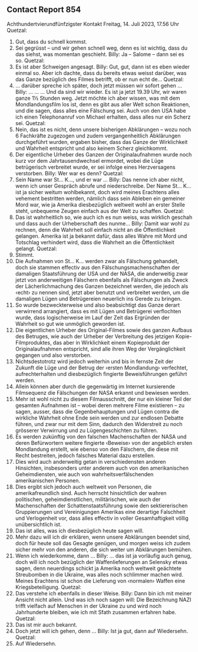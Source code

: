 ## Contact Report 854
Achthundertvierundfünfzigster Kontakt
Freitag, 14. Juli 2023, 17.56 Uhr
Quetzal:
1. Gut, dass du schnell kommst.
2. Sei gegrüsst – und wir gehen schnell weg, denn es ist wichtig, dass du das siehst, was momentan geschieht.
Billy:
Ja – Salome – dann sei es so.
Quetzal:
3. Es ist aber Schweigen angesagt.
Billy:
Gut, gut, dann ist es eben wieder einmal so. Aber ich dachte, dass du bereits etwas weisst darüber, was das Ganze bezüglich des Filmes betrifft, ob er nun echt de…
Quetzal:
4. … darüber spreche ich später, doch jetzt müssen wir sofort gehen …
Billy:
… … …
Und da sind wir wieder. Es ist ja jetzt 19.39 Uhr, wir waren ganze 1½ Stunden weg. Jetzt möchte ich aber wissen, was mit dem Mondlandungsfilm los ist, denn es gibt aus aller Welt schon Reaktionen, und die sagen, dass alles eine Fälschung sei. Auch von den USA habe ich einen Telephonanruf von Michael erhalten, dass alles nur ein Scherz sei.
Quetzal:
5. Nein, das ist es nicht, denn unsere bisherigen Abklärungen – wozu noch 6 Fachkräfte zugezogen und zudem vergangenheitlich Abklärungen durchgeführt wurden, ergaben bisher, dass das Ganze der Wirklichkeit und Wahrheit entspricht und also keinem Scherz gleichkommt.
6. Der eigentliche Urheber des Ganzen der Originalaufnahmen wurde noch kurz vor dem Jahrtausendwechsel ermordet, wobei die Lüge betrügerisch verbreitet wurde, er sei infolge eines Herzversagens verstorben.
Billy:
Wer war es denn?
Quetzal:
7. Sein Name war St… K…, und er war …
Billy:
Das nenne ich aber nicht, wenn ich unser Gespräch abrufe und niederschreibe. Der Name St… K… ist ja sicher weitum wohlbekannt, doch wird meines Erachtens alles vehement bestritten werden, nämlich dass sein Ableben ein gemeiner Mord war, wie ja Amerika diesbezüglich weltweit wohl an erster Stelle steht, unbequeme Zeugen einfach aus der Welt zu schaffen.
Quetzal:
8. Das ist wahrheitlich so, wie auch ich es nun weiss, was wirklich geschah und dass auch der Urheberschaft des nunme…
Billy:
Damit war wohl zu rechnen, denn die Wahrheit soll einfach nicht an die Öffentlichkeit gelangen. Amerika ist ja bekannt dafür, dass alles Wahre mit Mord und Totschlag verhindert wird, dass die Wahrheit an die Öffentlichkeit gelangt.
Quetzal:
9. Stimmt.
10. Die Aufnahmen von St… K… werden zwar als Fälschung gehandelt, doch sie stammen effectiv aus den Fälschungsmachenschaften der damaligen Staatsführung der USA und der NASA, die anderweitig zwar jetzt von anderweitigen Fälschern ebenfalls als Fälschungen als Zweck der Lächerlichmachung des Ganzen bezeichnet werden, die jedoch als ‹echt› zu nennen sind, jetzt aber benutzt und verbreitet werden, um die damaligen Lügen und Betrügereien neuerlich ins Gerede zu bringen.
11. So wurde bezweckterweise und also beabsichtigt das Ganze derart verwirrend arrangiert, dass es mit Lügen und Betrügerei verflochten wurde, dass logischerweise im Lauf der Zeit das Ergründen der Wahrheit so gut wie unmöglich geworden ist.
12. Die eigentlichen Urheber des Original-Filmes sowie des ganzen Aufbaus des Betruges, wie auch der Urheber der Verbreitung des jetzigen Kopie-Filmproduktes, das aber in Wirklichkeit einem Kopieprodukt der Originalaufnahmen entspricht, sind alle ihren Weg der Vergänglichkeit gegangen und also verstorben.
13. Nichtsdestotrotz wird jedoch weiterhin und bis in fernste Zeit der Zukunft die Lüge und der Betrug der ‹ersten Mondlandung› verfechtet, aufrechterhalten und diesbezüglich fingierte Beweisführungen geführt werden.
14. Allein können aber durch die gegenwärtig im Internet kursierende Filmsequenz die Fälschungen der NASA erkannt und bewiesen werden.
15. Mehr ist wohl nicht zu diesem Filmausschnitt, der nur ein kleiner Teil der gesamten Aufnahmen ist – wobei deren mehrere Filme existieren – zu sagen, ausser, dass die Gegenbehauptungen und Lügen contra die wirkliche Wahrheit ohne Ende sein werden und zur endlosen Debatte führen, und zwar nur mit dem Sinn, dadurch den Widerstreit zu noch grösserer Verwirrung und zu Lügengeschichten zu führen.
16. Es werden zukünftig von den falschen Machenschaften der NASA und deren Befürwortern weitere fingierte ‹Beweise› von der angeblich ersten Mondlandung erstellt, wie ebenso von den Fälschern, die diese mit Recht bestreiten, jedoch falsches Material dazu erstellen.
17. Dies wird auch anderweitig getan in verschiedensten anderen Hinsichten, insbesonders unter anderem auch von den amerikanischen Geheimdiensten, wie auch von wahrheitsverfälschenden amerikanischen Personen.
18. Dies ergibt sich jedoch auch weltweit von Personen, die amerikafreundlich sind. Auch herrscht hinsichtlich der wahren politischen, geheimdienstlichen, militärischen, wie auch der Machenschaften der Schattenstaatsführung sowie den sektiererischen Gruppierungen und Vereinigungen Amerikas eine derartige Falschheit und Verlogenheit vor, dass alles effectiv in voller Gesamhaftigkeit völlig unübersichtlich ist.
19. Das ist alles, was ich diesbezüglich heute sagen will.
20. Mehr dazu will ich dir erklären, wenn unsere Abklärungen beendet sind, doch für heute soll das Gesagte genügen, und morgen weiss ich zudem sicher mehr von den anderen, die sich weiter um Abklärungen bemühen.
21. Wenn ich wiederkomme, dann …
Billy:
… das ist ja vorläufig auch genug, doch will ich noch bezüglich der Waffenlieferungen an Selensky etwas sagen, denn neuerdings schickt ja Amerika noch weltweit geächtete Streubomben in die Ukraine, was alles noch schlimmer machen wird. Meines Erachtens ist schon die Lieferung von ‹normalen› Waffen eine Kriegsbeteiligung.
Quetzal:
22. Das verstehe ich ebenfalls in dieser Weise.
Billy:
Dann bin ich mit meiner Ansicht nicht allein. Und was ich noch sagen will: Die Bezeichnung NAZI trifft vielfach auf Menschen in der Ukraine zu und wird noch Jahrhunderte bleiben, wie ich mit Sfath zusammen erfahren habe.
Quetzal:
23. Das ist mir auch bekannt.
24. Doch jetzt will ich gehen, denn …
Billy:
Ist ja gut, dann auf Wiedersehn.
Quetzal:
25. Auf Wiedersehn.
